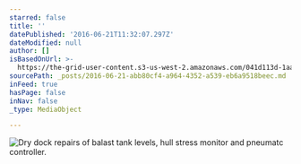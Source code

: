 ```yaml
---
starred: false
title: ''
datePublished: '2016-06-21T11:32:07.297Z'
dateModified: null
author: []
isBasedOnUrl: >-
  https://the-grid-user-content.s3-us-west-2.amazonaws.com/041d113d-1aae-437c-a520-10540ba5f148.jpg
sourcePath: _posts/2016-06-21-abb80cf4-a964-4352-a539-eb6a9518beec.md
inFeed: true
hasPage: false
inNav: false
_type: MediaObject

---
```

![Dry dock repairs of balast tank levels, hull stress monitor and pneumatc controller.](https://the-grid-user-content.s3-us-west-2.amazonaws.com/041d113d-1aae-437c-a520-10540ba5f148.jpg)